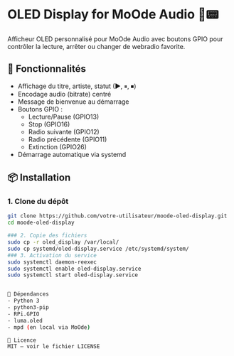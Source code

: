 # OLED Display for MoOde Audio 🎵📟

Afficheur OLED personnalisé pour MoOde Audio avec boutons GPIO pour contrôler la lecture, arrêter ou changer de webradio favorite.

## 🚀 Fonctionnalités

- Affichage du titre, artiste, statut (▶, ⏸, ⏹)
- Encodage audio (bitrate) centré
- Message de bienvenue au démarrage
- Boutons GPIO :
  - Lecture/Pause (GPIO13)
  - Stop (GPIO16)
  - Radio suivante (GPIO12)
  - Radio précédente (GPIO11)
  - Extinction (GPIO26)
- Démarrage automatique via systemd

## 📦 Installation

### 1. Clone du dépôt

```bash
git clone https://github.com/votre-utilisateur/moode-oled-display.git
cd moode-oled-display

### 2. Copie des fichiers
sudo cp -r oled_display /var/local/
sudo cp systemd/oled-display.service /etc/systemd/system/
### 3. Activation du service
sudo systemctl daemon-reexec
sudo systemctl enable oled-display.service
sudo systemctl start oled-display.service


🔧 Dépendances
- Python 3
- python3-pip
- RPi.GPIO
- luma.oled
- mpd (en local via MoOde)

🧾 Licence
MIT — voir le fichier LICENSE
